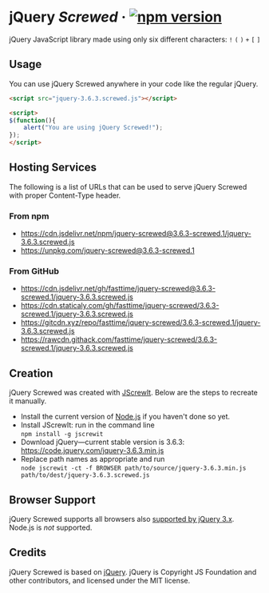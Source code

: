 # jQuery *Screwed* · [![npm version][npm badge]][npm url]

jQuery JavaScript library made using only six different characters: `!` `(` `)` `+` `[` `]`

## Usage

You can use jQuery Screwed anywhere in your code like the regular jQuery.

```html
<script src="jquery-3.6.3.screwed.js"></script>
```

```html
<script>
$(function(){
    alert("You are using jQuery Screwed!");
});
</script>
```

## Hosting Services

The following is a list of URLs that can be used to serve jQuery Screwed with proper Content-Type
header.

### From npm

* https://cdn.jsdelivr.net/npm/jquery-screwed@3.6.3-screwed.1/jquery-3.6.3.screwed.js
* https://unpkg.com/jquery-screwed@3.6.3-screwed.1

### From GitHub

* https://cdn.jsdelivr.net/gh/fasttime/jquery-screwed@3.6.3-screwed.1/jquery-3.6.3.screwed.js
* https://cdn.staticaly.com/gh/fasttime/jquery-screwed/3.6.3-screwed.1/jquery-3.6.3.screwed.js
* https://gitcdn.xyz/repo/fasttime/jquery-screwed/3.6.3-screwed.1/jquery-3.6.3.screwed.js
* https://rawcdn.githack.com/fasttime/jquery-screwed/3.6.3-screwed.1/jquery-3.6.3.screwed.js

## Creation

jQuery Screwed was created with [JScrewIt](https://github.com/fasttime/JScrewIt).
Below are the steps to recreate it manually.

* Install the current version of [Node.js](https://nodejs.org) if you haven't done so yet.
* Install JScrewIt: run in the command line<br>
  `npm install -g jscrewit`
* Download jQuery—current stable version is 3.6.3: https://code.jquery.com/jquery-3.6.3.min.js
* Replace path names as appropriate and run<br>
  `node jscrewit -ct -f BROWSER path/to/source/jquery-3.6.3.min.js
  path/to/dest/jquery-3.6.3.screwed.js`

## Browser Support

jQuery Screwed supports all browsers also
[supported by jQuery 3.x](https://jquery.com/browser-support/).
Node.js is *not* supported.

## Credits

jQuery Screwed is based on [jQuery](https://github.com/jquery/jquery).
jQuery is Copyright JS Foundation and other contributors, and licensed under the MIT license.

[npm badge]: https://badge.fury.io/js/jquery-screwed.svg
[npm url]: https://www.npmjs.com/package/jquery-screwed
